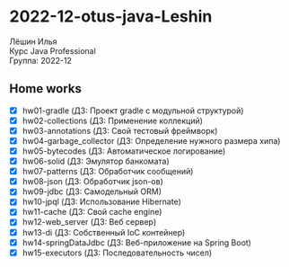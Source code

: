 # 2022-12-otus-java-Leshin

Лёшин Илья  
Курс Java Professional  
Группа: 2022-12  

## Home works
- [x] hw01-gradle (ДЗ: Проект gradle с модульной структурой)
- [x] hw02-collections (ДЗ: Применение коллекций)
- [x] hw03-annotations (ДЗ: Свой тестовый фреймворк)
- [x] hw04-garbage_collector (ДЗ: Определение нужного размера хипа)
- [x] hw05-bytecodes (ДЗ: Автоматическое логирование)
- [x] hw06-solid (ДЗ: Эмулятор банкомата)
- [x] hw07-patterns (ДЗ: Обработчик сообщений)
- [x] hw08-json (ДЗ: Обработчик json-ов)
- [x] hw09-jdbc (ДЗ: Самодельный ORM)
- [x] hw10-jpql (ДЗ: Использование Hibernate)
- [x] hw11-cache (ДЗ: Свой cache engine)
- [x] hw12-web_server (ДЗ: Веб сервер)
- [x] hw13-di (ДЗ: Собственный IoC контейнер)
- [x] hw14-springDataJdbc (ДЗ: Веб-приложение на Spring Boot)
- [x] hw15-executors (ДЗ: Последовательность чисел)